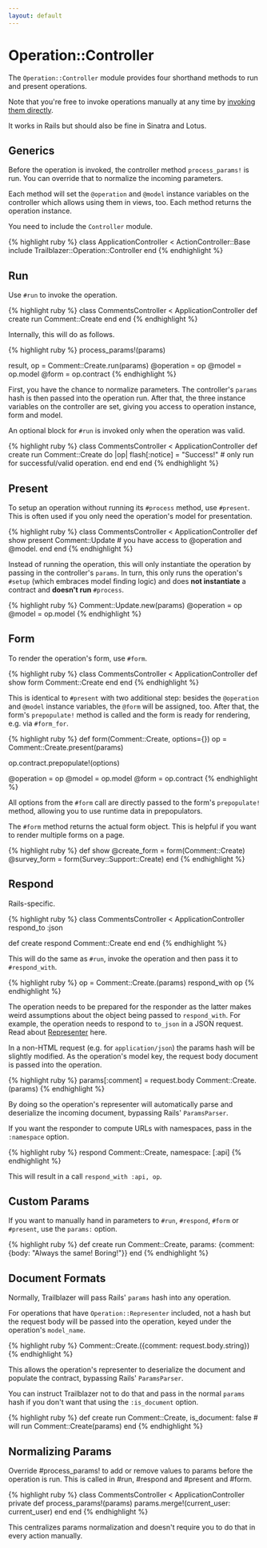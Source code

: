 ```yaml
---
layout: default
---
```


# Operation::Controller

The `Operation::Controller` module provides four shorthand methods to run and present operations.

Note that you're free to invoke operations manually at any time by [invoking them directly](api.html).


It works in Rails but should also be fine in Sinatra and Lotus.

## Generics

Before the operation is invoked, the controller method `process_params!` is run. You can override that to normalize the incoming parameters.

Each method will set the `@operation` and `@model` instance variables on the controller which allows using them in views, too. Each method returns the operation instance.

You need to include the `Controller` module.

{% highlight ruby %}
class ApplicationController < ActionController::Base
  include Trailblazer::Operation::Controller
end
{% endhighlight %}


## Run

Use `#run` to invoke the operation.

{% highlight ruby %}
class CommentsController < ApplicationController
  def create
    run Comment::Create
  end
end
{% endhighlight %}

Internally, this will do as follows.

{% highlight ruby %}
process_params!(params)

result, op = Comment::Create.run(params)
@operation = op
@model     = op.model
@form      = op.contract
{% endhighlight %}

First, you have the chance to normalize parameters. The controller's `params` hash is then passed into the operation run. After that, the three instance variables on the controller are set, giving you access to operation instance, form and model.

An optional block for `#run` is invoked only when the operation was valid.

{% highlight ruby %}
class CommentsController < ApplicationController
  def create
    run Comment::Create do |op|
      flash[:notice] = "Success!" # only run for successful/valid operation.
    end
  end
end
{% endhighlight %}

## Present

To setup an operation without running its `#process` method, use `#present`. This is often used if you only need the operation's model for presentation.

{% highlight ruby %}
class CommentsController < ApplicationController
  def show
    present Comment::Update
    # you have access to @operation and @model.
  end
end
{% endhighlight %}

Instead of running the operation, this will only instantiate the operation by passing in the controller's `params`. In turn, this only runs the operation's `#setup` (which embraces model finding logic) and does **not instantiate** a contract and **doesn't run** `#process`.

{% highlight ruby %}
Comment::Update.new(params)
@operation = op
@model     = op.model
{% endhighlight %}

## Form

To render the operation's form, use `#form`.

{% highlight ruby %}
class CommentsController < ApplicationController
  def show
    form Comment::Create
  end
end
{% endhighlight %}

This is identical to `#present` with two additional step: besides the `@operation` and `@model` instance variables, the `@form` will be assigned, too. After that, the form's `prepopulate!` method is called and the form is ready for rendering, e.g. via `#form_for`.

{% highlight ruby %}
def form(Comment::Create, options={})
  op = Comment::Create.present(params)

  op.contract.prepopulate!(options)

  @operation = op
  @model     = op.model
  @form      = op.contract
{% endhighlight %}

All options from the `#form` call are directly passed to the form's `prepopulate!` method, allowing you to use runtime data in prepopulators.

The `#form` method returns the actual form object. This is helpful if you want to render multiple forms on a page.

{% highlight ruby %}
def show
  @create_form = form(Comment::Create)
  @survey_form = form(Survey::Support::Create)
end
{% endhighlight %}

## Respond

Rails-specific.

{% highlight ruby %}
class CommentsController < ApplicationController
  respond_to :json

  def create
    respond Comment::Create
  end
end
{% endhighlight %}

This will do the same as `#run`, invoke the operation and then pass it to `#respond_with`.

{% highlight ruby %}
op = Comment::Create.(params)
respond_with op
{% endhighlight %}

The operation needs to be prepared for the responder as the latter makes weird assumptions about the object being passed to `respond_with`. For example, the operation needs to respond to `to_json` in a JSON request. Read about [Representer](representer.html) here.

In a non-HTML request (e.g. for `application/json`) the params hash will be slightly modified. As the operation's model key, the request body document is passed into the operation.

{% highlight ruby %}
params[:comment] = request.body
Comment::Create.(params)
{% endhighlight %}

By doing so the operation's representer will automatically parse and deserialize the incoming document, bypassing Rails' `ParamsParser`.

If you want the responder to compute URLs with namespaces, pass in the `:namespace` option.

{% highlight ruby %}
respond Comment::Create, namespace: [:api]
{% endhighlight %}

This will result in a call `respond_with :api, op`.

## Custom Params

If you want to manually hand in parameters to `#run`, `#respond`, `#form` or `#present`, use the `params:` option.

{% highlight ruby %}
def create
  run Comment::Create, params: {comment: {body: "Always the same! Boring!"}}
end
{% endhighlight %}

## Document Formats

Normally, Trailblazer will pass Rails' `params` hash into any operation.

For operations that have `Operation::Representer` included, not a hash but the request body will be passed into the operation, keyed under the operation's `model_name`.

{% highlight ruby %}
Comment::Create.({comment: request.body.string})
{% endhighlight %}

This allows the operation's representer to deserialize the document and populate the contract, bypassing Rails' `ParamsParser`.

You can instruct Trailblazer not to do that and pass in the normal `params` hash if you don't want that using the `:is_document` option.

{% highlight ruby %}
def create
  run Comment::Create, is_document: false # will run Comment::Create(params)
end
{% endhighlight %}

## Normalizing Params

Override #process_params! to add or remove values to params before the operation is run. This is called in #run, #respond and #present and #form.

{% highlight ruby %}
class CommentsController < ApplicationController
private
  def process_params!(params)
    params.merge!(current_user: current_user)
  end
end
{% endhighlight %}

This centralizes params normalization and doesn't require you to do that in every action manually.